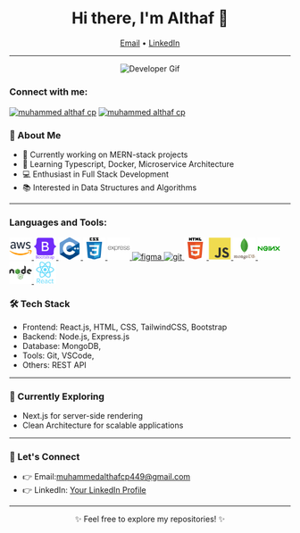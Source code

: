 <h1 align="center">Hi there, I'm Althaf 👋</h1>
<p align="center">
  <a href="mailto:muhammedalthafcp449@gmail.com" target="_blank">Email</a> •
  <a href="https://www.linkedin.com/in/muhammed-althaf-cp-197b2029b/" target="_blank">LinkedIn</a>
</p>


---

<div align="center">
  <img src="https://media.giphy.com/media/ZVik7pBtu9dNS/giphy.gif" alt="Developer Gif" width="300">
</div>

<h3 align="left">Connect with me:</h3>
<p align="left">
<a href="(https://www.linkedin.com/in/muhammed-althaf-cp-197b2029b/)" target="blank"><img align="center" src="https://raw.githubusercontent.com/rahuldkjain/github-profile-readme-generator/master/src/images/icons/Social/linked-in-alt.svg" alt="muhammed althaf cp" height="30" width="40" /></a>
<a href="https://www.leetcode.com/muhammed althaf cp" target="blank"><img align="center" src="https://raw.githubusercontent.com/rahuldkjain/github-profile-readme-generator/master/src/images/icons/Social/leet-code.svg" alt="muhammed althaf cp" height="30" width="40" /></a>
</p>

### 🧠 About Me

- 💼 Currently working on MERN-stack projects
- 🌱 Learning Typescript, Docker, Microservice Architecture
- 💻 Enthusiast in Full Stack Development
- 📚 Interested in Data Structures and Algorithms

---
<h3 align="left">Languages and Tools:</h3>
<p align="left"> <a href="https://aws.amazon.com" target="_blank" rel="noreferrer"> <img src="https://raw.githubusercontent.com/devicons/devicon/master/icons/amazonwebservices/amazonwebservices-original-wordmark.svg" alt="aws" width="40" height="40"/> </a> <a href="https://getbootstrap.com" target="_blank" rel="noreferrer"> <img src="https://raw.githubusercontent.com/devicons/devicon/master/icons/bootstrap/bootstrap-plain-wordmark.svg" alt="bootstrap" width="40" height="40"/> </a> <a href="https://www.w3schools.com/cpp/" target="_blank" rel="noreferrer"> <img src="https://raw.githubusercontent.com/devicons/devicon/master/icons/cplusplus/cplusplus-original.svg" alt="cplusplus" width="40" height="40"/> </a> <a href="https://www.w3schools.com/css/" target="_blank" rel="noreferrer"> <img src="https://raw.githubusercontent.com/devicons/devicon/master/icons/css3/css3-original-wordmark.svg" alt="css3" width="40" height="40"/> </a> <a href="https://expressjs.com" target="_blank" rel="noreferrer"> <img src="https://raw.githubusercontent.com/devicons/devicon/master/icons/express/express-original-wordmark.svg" alt="express" width="40" height="40"/> </a> <a href="https://www.figma.com/" target="_blank" rel="noreferrer"> <img src="https://www.vectorlogo.zone/logos/figma/figma-icon.svg" alt="figma" width="40" height="40"/> </a> <a href="https://git-scm.com/" target="_blank" rel="noreferrer"> <img src="https://www.vectorlogo.zone/logos/git-scm/git-scm-icon.svg" alt="git" width="40" height="40"/> </a> <a href="https://www.w3.org/html/" target="_blank" rel="noreferrer"> <img src="https://raw.githubusercontent.com/devicons/devicon/master/icons/html5/html5-original-wordmark.svg" alt="html5" width="40" height="40"/> </a> <a href="https://developer.mozilla.org/en-US/docs/Web/JavaScript" target="_blank" rel="noreferrer"> <img src="https://raw.githubusercontent.com/devicons/devicon/master/icons/javascript/javascript-original.svg" alt="javascript" width="40" height="40"/> </a> <a href="https://www.mongodb.com/" target="_blank" rel="noreferrer"> <img src="https://raw.githubusercontent.com/devicons/devicon/master/icons/mongodb/mongodb-original-wordmark.svg" alt="mongodb" width="40" height="40"/> </a> <a href="https://www.nginx.com" target="_blank" rel="noreferrer"> <img src="https://raw.githubusercontent.com/devicons/devicon/master/icons/nginx/nginx-original.svg" alt="nginx" width="40" height="40"/> </a> <a href="https://nodejs.org" target="_blank" rel="noreferrer"> <img src="https://raw.githubusercontent.com/devicons/devicon/master/icons/nodejs/nodejs-original-wordmark.svg" alt="nodejs" width="40" height="40"/> </a> <a href="https://reactjs.org/" target="_blank" rel="noreferrer"> <img src="https://raw.githubusercontent.com/devicons/devicon/master/icons/react/react-original-wordmark.svg" alt="react" width="40" height="40"/> </a> </p>


### 🛠️ Tech Stack

- Frontend: React.js, HTML, CSS, TailwindCSS, Bootstrap
- Backend: Node.js, Express.js
- Database: MongoDB, 
- Tools: Git, VSCode, 
- Others: REST API

---

### 🚀 Currently Exploring

- Next.js for server-side rendering
- Clean Architecture for scalable applications

---

### 🤝 Let's Connect

- 👉 Email:muhammedalthafcp449@gmail.com
- 👉 LinkedIn: [Your LinkedIn Profile](https://www.linkedin.com/in/muhammed-althaf-cp-197b2029b/)

---

<p align="center">✨ Feel free to explore my repositories! ✨</p>
